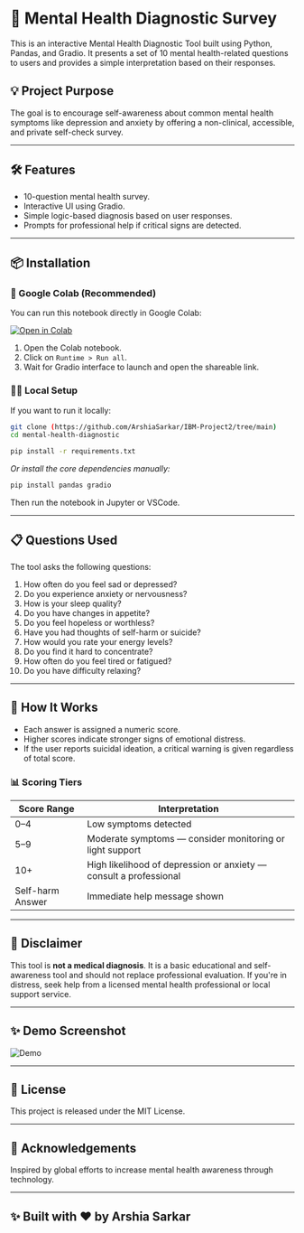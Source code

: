 # 🧠 Mental Health Diagnostic Survey

This is an interactive Mental Health Diagnostic Tool built using Python, Pandas, and Gradio. It presents a set of 10 mental health-related questions to users and provides a simple interpretation based on their responses.

## 💡 Project Purpose

The goal is to encourage self-awareness about common mental health symptoms like depression and anxiety by offering a non-clinical, accessible, and private self-check survey.

---

## 🛠️ Features

- 10-question mental health survey.
- Interactive UI using Gradio.
- Simple logic-based diagnosis based on user responses.
- Prompts for professional help if critical signs are detected.

---

## 📦 Installation

### 🔗 Google Colab (Recommended)

You can run this notebook directly in Google Colab:

[![Open in Colab](https://colab.research.google.com/assets/colab-badge.svg)](https://colab.research.google.com/drive/1W1lAusG96Rb_SprUtnrJn15pkl5qaUCB?usp=sharing)


1. Open the Colab notebook.
2. Click on `Runtime > Run all`.
3. Wait for Gradio interface to launch and open the shareable link.

### 🧑‍💻 Local Setup

If you want to run it locally:

```bash
git clone (https://github.com/ArshiaSarkar/IBM-Project2/tree/main)
cd mental-health-diagnostic

pip install -r requirements.txt
````

*Or install the core dependencies manually:*

```bash
pip install pandas gradio
```

Then run the notebook in Jupyter or VSCode.

---

## 📋 Questions Used

The tool asks the following questions:

1. How often do you feel sad or depressed?
2. Do you experience anxiety or nervousness?
3. How is your sleep quality?
4. Do you have changes in appetite?
5. Do you feel hopeless or worthless?
6. Have you had thoughts of self-harm or suicide?
7. How would you rate your energy levels?
8. Do you find it hard to concentrate?
9. How often do you feel tired or fatigued?
10. Do you have difficulty relaxing?

---

## 🧠 How It Works

* Each answer is assigned a numeric score.
* Higher scores indicate stronger signs of emotional distress.
* If the user reports suicidal ideation, a critical warning is given regardless of total score.

### 📊 Scoring Tiers

| Score Range      | Interpretation                                                    |
| ---------------- | ----------------------------------------------------------------- |
| 0–4              | Low symptoms detected                                             |
| 5–9              | Moderate symptoms — consider monitoring or light support          |
| 10+              | High likelihood of depression or anxiety — consult a professional |
| Self-harm Answer | Immediate help message shown                                      |

---

## 🚨 Disclaimer

This tool is **not a medical diagnosis**. It is a basic educational and self-awareness tool and should not replace professional evaluation. If you're in distress, seek help from a licensed mental health professional or local support service.

---

## ✨ Demo Screenshot

![Demo](https://github.com/user-attachments/assets/501248b5-c976-495f-9a2c-62ce220953ef)

---

## 📄 License

This project is released under the MIT License.

---

## 🙌 Acknowledgements

Inspired by global efforts to increase mental health awareness through technology.

---

## ✨ Built with ❤️ by Arshia Sarkar



